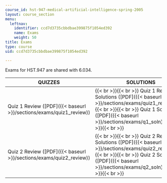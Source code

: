 ```yaml
---
course_id: hst-947-medical-artificial-intelligence-spring-2005
layout: course_section
menu:
  leftnav:
    identifier: ccd7d3735cbbdbae399875f1054ed392
    name: Exams
    weight: 50
title: Exams
type: course
uid: ccd7d3735cbbdbae399875f1054ed392

---
```


Exams for HST.947 are shared with 6.034.

| QUIZZES | SOLUTIONS |
| --- | --- |
| Quiz 1 Review ([PDF]({{< baseurl >}}/sections/exams/quiz1_review)) |  {{< br >}}{{< br >}} Quiz 1 Review Solutions ([PDF]({{< baseurl >}}/sections/exams/quiz1_review_sol)) {{< br >}}{{< br >}} Quiz 1 Solutions ([PDF]({{< baseurl >}}/sections/exams/q1_soln)) {{< br >}}{{< br >}}  |
| Quiz 2 Review ([PDF]({{< baseurl >}}/sections/exams/quiz2_review)) |  {{< br >}}{{< br >}} Quiz 2 Review Solutions ([PDF]({{< baseurl >}}/sections/exams/quiz2_review_sol)) {{< br >}}{{< br >}} Quiz 2 Solutions ([PDF]({{< baseurl >}}/sections/exams/q2_soln)) {{< br >}}{{< br >}}